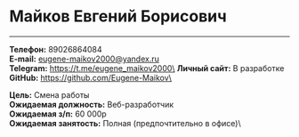 # __Майков Евгений Борисович__
---
__Телефон:__ 89026864084\
__E-mail:__ eugene-maikov2000@yandex.ru\
__Telegram:__ https://t.me/eugene_maikov2000\
__Личный сайт:__ В разработке\
__GitHub:__ https://github.com/Eugene-Maikov\

__Цель:__ Смена работы\
__Ожидаемая должность:__ Веб-разработчик\
__Ожидаемая з/п:__ 60 000р\
__Ожидаемая занятость:__ Полная (предпочтительно в офисе)\
